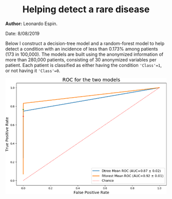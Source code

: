 <center> <h1>Helping detect a rare disease</h1> </center>

**Author:** Leonardo Espin.

Date: 8/08/2019

Below I construct a decision-tree model and a random-forest model to help detect a condition with an incidence of less than 0.173% among patients (173 in 100,000). The models are built using the anonymized information of more than 280,000 patients, consisting of 30 anonymized variables per patient. Each patient is classified as either having the condition `'Class'=1`, or not having it `'Class'=0`.

![ROC curves](ROC_curve.png "blue = decision tree, orange = random forest")
